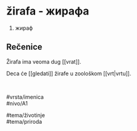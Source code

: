# žirafa - жирафа

1. жираф  

## Rečenice

Žirafa ima veoma dug [[vrat]].  

Deca će [[gledati]] žirafe u zoološkom [[vrt|vrtu]].  

<br>

#vrsta/imenica  
#nivo/A1  

#tema/životinje  
#tema/priroda  
